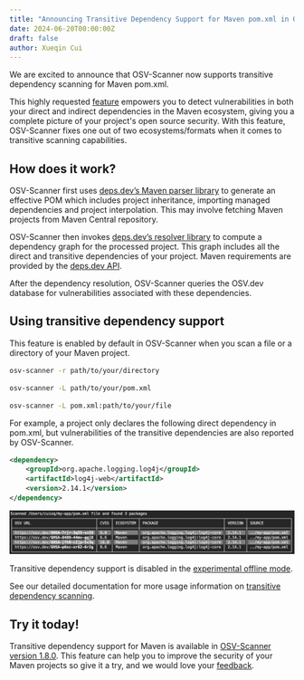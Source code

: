```yaml
---
title: "Announcing Transitive Dependency Support for Maven pom.xml in OSV-Scanner"
date: 2024-06-20T00:00:00Z
draft: false
author: Xueqin Cui
---
```


We are excited to announce that OSV-Scanner now supports transitive dependency scanning for Maven pom.xml.

This highly requested [feature](https://github.com/google/osv-scanner/issues/35) empowers you to detect vulnerabilities in both your direct and indirect dependencies in the Maven ecosystem, giving you a complete picture of your project's open source security. With this feature, OSV-Scanner fixes one out of two ecosystems/formats when it comes to transitive scanning capabilities.

<!--more-->

## How does it work?

OSV-Scanner first uses [deps.dev’s Maven parser library](https://pkg.go.dev/deps.dev/util/maven) to generate an effective POM which includes project inheritance, importing managed dependencies and project interpolation. This may involve fetching Maven projects from Maven Central repository.

OSV-Scanner then invokes [deps.dev’s resolver library](https://pkg.go.dev/deps.dev/util/resolve) to compute a dependency graph for the processed project. This graph includes all the direct and transitive dependencies of your project. Maven requirements are provided by the [deps.dev API](https://docs.deps.dev/api/v3/#getrequirements).

After the dependency resolution, OSV-Scanner queries the OSV.dev database for vulnerabilities associated with these dependencies.

## Using transitive dependency support

This feature is enabled by default in OSV-Scanner when you scan a file or a directory of your Maven project.

```bash
osv-scanner -r path/to/your/directory
```

```bash
osv-scanner -L path/to/your/pom.xml
```

```bash
osv-scanner -L pom.xml:path/to/your/file
```

For example, a project only declares the following direct dependency in pom.xml, but vulnerabilities of the transitive dependencies are also reported by OSV-Scanner.

```xml
<dependency>
    <groupId>org.apache.logging.log4j</groupId>
    <artifactId>log4j-web</artifactId>
    <version>2.14.1</version>
</dependency>
```

![Vulnerabilities reported scanning transitive dependencies in Maven pom.xml](transitive-scan-maven.png "Vulnerabilities reported scanning transitive dependencies in Maven pom.xml")

Transitive dependency support is disabled in the [experimental offline mode](https://google.github.io/osv-scanner/experimental/offline-mode/).

See our detailed documentation for more usage information on [transitive dependency scanning]((https://google.github.io/osv-scanner/supported-languages-and-lockfiles/#transitive-dependency-scanning)).

## Try it today!

Transitive dependency support for Maven is available in [OSV-Scanner version 1.8.0](https://github.com/google/osv-scanner/releases/tag/v1.8.0). This feature can help you to improve the security of your Maven projects so give it a try, and we would love your [feedback](https://github.com/google/osv-scanner/issues/new).
